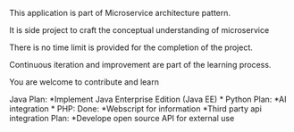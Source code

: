 This application is part of  Microservice architecture pattern. 

It is side project to craft the conceptual understanding of microservice

There is no time limit is provided for the completion of the project. 

Continuous iteration and improvement are part of the learning process.

You are welcome to contribute and learn 


Java
	Plan:
		*Implement Java Enterprise Edition (Java EE) 
		*
Python 
	Plan:
		*AI integration 
		*
PHP:
	 Done:
		*Webscript for information
		*Third party api integration 
	Plan:
		*Develope open source API for external use
